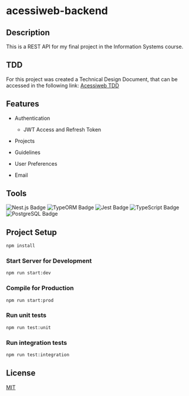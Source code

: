 # acessiweb-backend

## Description

This is a REST API for my final project in the Information Systems course.

## TDD

For this project was created a Technical Design Document, that can be accessed in the following link:
[Acessiweb TDD](https://kind-parent-217.notion.site/TDD-1b1fcc794298803a9903faa23e46a487?pvs=74)

## Features

- Authentication

  - JWT Access and Refresh Token

- Projects

- Guidelines

- User Preferences

- Email

## Tools

![Nest.js Badge](https://img.shields.io/badge/Nest.js-%23E0234E.svg?logo=nestjs&logoColor=white)
![TypeORM Badge](https://img.shields.io/badge/TypeORM-FE0803?logo=typeorm&logoColor=fff)
![Jest Badge](https://img.shields.io/badge/Jest-C21325?logo=jest&logoColor=fff)
![TypeScript Badge](https://img.shields.io/badge/TypeScript-3178C6?logo=typescript&logoColor=fff)
![PostgreSQL Badge](https://img.shields.io/badge/Postgres-%23316192.svg?logo=postgresql&logoColor=white)

## Project Setup

```sh
npm install
```

### Start Server for Development

```sh
npm run start:dev
```

### Compile for Production

```sh
npm run start:prod
```

### Run unit tests

```sh
npm run test:unit
```

### Run integration tests

```sh
npm run test:integration
```

## License

[MIT](./License)
